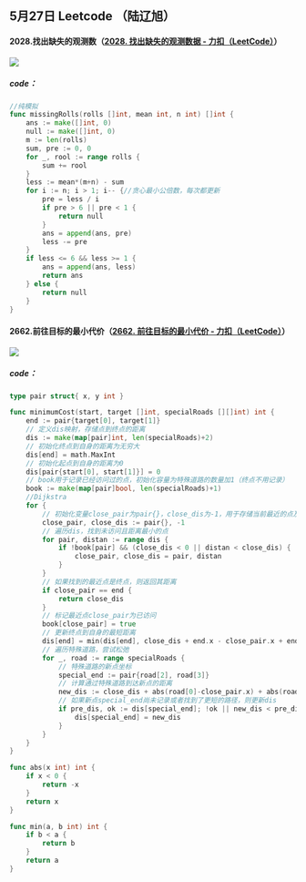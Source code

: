 ## 5月27日 Leetcode （陆辽旭）

#### 2028.找出缺失的观测数（[2028. 找出缺失的观测数据 - 力扣（LeetCode）](https://leetcode.cn/problems/find-missing-observations/description/?envType=daily-question&envId=2024-05-27)）

![](https://gitee.com/knoci/picture/raw/master/QQ截图20240527202212.png)

##### code：

```go
//纯模拟
func missingRolls(rolls []int, mean int, n int) []int {
	ans := make([]int, 0)
    null := make([]int, 0)
	m := len(rolls)
	sum, pre := 0, 0
	for _, rool := range rolls {
		sum += rool
	}
	less := mean*(m+n) - sum
	for i := n; i > 1; i-- {//贪心最小公倍数，每次都更新
        pre = less / i
        if pre > 6 || pre < 1 {
            return null
        }
		ans = append(ans, pre)
		less -= pre
	}
	if less <= 6 && less >= 1 {
		ans = append(ans, less)
		return ans
	} else {
		return null
	}
}
```





#### 2662.前往目标的最小代价（[2662. 前往目标的最小代价 - 力扣（LeetCode）](https://leetcode.cn/problems/minimum-cost-of-a-path-with-special-roads/description/)）

![](https://gitee.com/knoci/picture/raw/master/QQ截图20240527212047.png)

##### code：

```go
type pair struct{ x, y int }

func minimumCost(start, target []int, specialRoads [][]int) int {
    end := pair{target[0], target[1]}
    // 定义dis映射，存储点到终点的距离
    dis := make(map[pair]int, len(specialRoads)+2)
    // 初始化终点到自身的距离为无穷大
    dis[end] = math.MaxInt
    // 初始化起点到自身的距离为0
    dis[pair{start[0], start[1]}] = 0
    // book用于记录已经访问过的点，初始化容量为特殊道路的数量加1（终点不用记录）
    book := make(map[pair]bool, len(specialRoads)+1)
    //Dijkstra
    for {
        // 初始化变量close_pair为pair{}，close_dis为-1，用于存储当前最近的点及其距离
        close_pair, close_dis := pair{}, -1
        // 遍历dis，找到未访问且距离最小的点
        for pair, distan := range dis {
            if !book[pair] && (close_dis < 0 || distan < close_dis) {
                close_pair, close_dis = pair, distan
            }
        }
        // 如果找到的最近点是终点，则返回其距离
        if close_pair == end {
            return close_dis
        }
        // 标记最近点close_pair为已访问
        book[close_pair] = true
        // 更新终点到自身的最短距离
        dis[end] = min(dis[end], close_dis + end.x - close_pair.x + end.y - close_pair.y)
        // 遍历特殊道路，尝试松弛
        for _, road := range specialRoads {
            // 特殊道路的新点坐标
            special_end := pair{road[2], road[3]}
            // 计算通过特殊道路到达新点的距离
            new_dis := close_dis + abs(road[0]-close_pair.x) + abs(road[1]-close_pair.y) + road[4]
            // 如果新点special_end尚未记录或者找到了更短的路径，则更新dis
            if pre_dis, ok := dis[special_end]; !ok || new_dis < pre_dis {
                dis[special_end] = new_dis
            }
        }
    }
}

func abs(x int) int {
    if x < 0 {
        return -x
    }
    return x
}

func min(a, b int) int {
    if b < a {
        return b
    }
    return a
}
```

